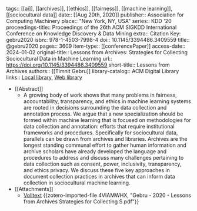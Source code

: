 tags:: [[ai]], [[archives]], [[ethics]], [[fairness]], [[machine learning]], [[sociocultural data]]
date:: [[Aug 20th, 2020]]
publisher:: Association for Computing Machinery
place:: "New York, NY, USA"
series:: KDD '20
proceedings-title:: Proceedings of the 26th ACM SIGKDD International Conference on Knowledge Discovery & Data Mining
extra:: Citation Key: gebru2020
isbn:: 978-1-4503-7998-4
doi:: 10.1145/3394486.3409559
title:: @gebru2020
pages:: 3609
item-type:: [[conferencePaper]]
access-date:: 2024-01-02
original-title:: Lessons from Archives: Strategies for Collecting Sociocultural Data in Machine Learning
url:: https://doi.org/10.1145/3394486.3409559
short-title:: Lessons from Archives
authors:: [[Timnit Gebru]]
library-catalog:: ACM Digital Library
links:: [Local library](zotero://select/groups/2386895/items/IGDRZFNM), [Web library](https://www.zotero.org/groups/2386895/items/IGDRZFNM)

- [[Abstract]]
	- A growing body of work shows that many problems in fairness, accountability, transparency, and ethics in machine learning systems are rooted in decisions surrounding the data collection and annotation process. We argue that a new specialization should be formed within machine learning that is focused on methodologies for data collection and annotation: efforts that require institutional frameworks and procedures. Specifically for sociocultural data, parallels can be drawn from archives and libraries. Archives are the longest standing communal effort to gather human information and archive scholars have already developed the language and procedures to address and discuss many challenges pertaining to data collection such as consent, power, inclusivity, transparency, and ethics privacy. We discuss these five key approaches in document collection practices in archives that can inform data collection in sociocultural machine learning.
- [[Attachments]]
	- [Volltext](https://sci-hub.se/downloads/2021-06-15/d7/gebru2020.pdf#navpanes=0&view=FitH) {{zotero-imported-file 4VIAMWHX, "Gebru - 2020 - Lessons from Archives Strategies for Collecting S.pdf"}}